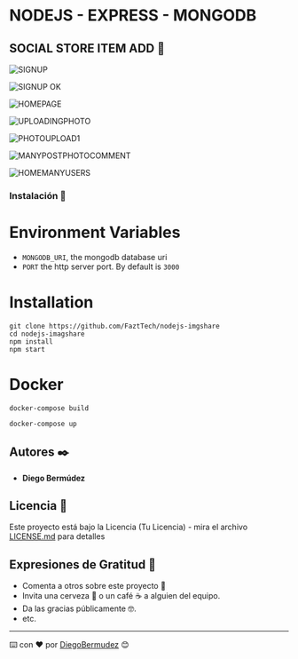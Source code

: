 # NODEJS - EXPRESS - MONGODB




## SOCIAL STORE ITEM ADD 🚀



![SIGNUP](https://user-images.githubusercontent.com/22797982/104230265-f581c880-5412-11eb-9aab-9ec5ee4b329c.png)


![SIGNUP OK](https://user-images.githubusercontent.com/22797982/104230560-59a48c80-5413-11eb-8b21-9eb51b98a12b.png)


![HOMEPAGE](https://user-images.githubusercontent.com/22797982/104230457-3aa5fa80-5413-11eb-94dc-1ee1c469ee62.png)


![UPLOADINGPHOTO](https://user-images.githubusercontent.com/22797982/104230843-ba33c980-5413-11eb-9715-d20661171a37.png)


![PHOTOUPLOAD1](https://user-images.githubusercontent.com/22797982/104230780-a12b1880-5413-11eb-9bce-734d097151fd.png)


![MANYPOSTPHOTOCOMMENT](https://user-images.githubusercontent.com/22797982/104230959-dafc1f00-5413-11eb-8732-d2ac7a15f107.png)


![HOMEMANYUSERS](https://user-images.githubusercontent.com/22797982/104231012-f1a27600-5413-11eb-8f32-1e04dc6ac4e1.png)




### Instalación 🔧


# Environment Variables
* `MONGODB_URI`, the mongodb database uri
* `PORT` the http server port. By default is `3000`

# Installation
```
git clone https://github.com/FaztTech/nodejs-imgshare
cd nodejs-imagshare
npm install 
npm start
```

# Docker
```
docker-compose build
```
```
docker-compose up
```


## Autores ✒️

* **Diego Bermúdez**


## Licencia 📄

Este proyecto está bajo la Licencia (Tu Licencia) - mira el archivo [LICENSE.md](LICENSE.md) para detalles

## Expresiones de Gratitud 🎁

* Comenta a otros sobre este proyecto 📢
* Invita una cerveza 🍺 o un café ☕ a alguien del equipo. 
* Da las gracias públicamente 🤓.
* etc.



---
⌨️ con ❤️ por [DiegoBermudez](https://github.com/aadiegoaa96) 😊

